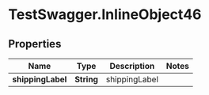 # TestSwagger.InlineObject46

## Properties

Name | Type | Description | Notes
------------ | ------------- | ------------- | -------------
**shippingLabel** | **String** | shippingLabel | 


